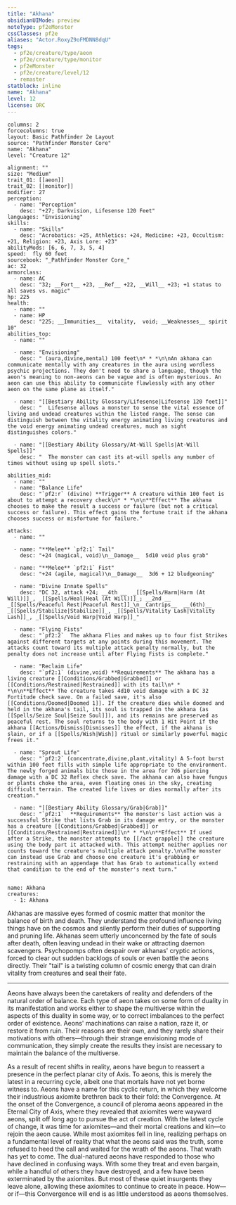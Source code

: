 ```yaml
---
title: "Akhana"
obsidianUIMode: preview
noteType: pf2eMonster
cssClasses: pf2e
aliases: "Actor.RoxyZ9oFMDNN8dqU" 
tags:
  - pf2e/creature/type/aeon
  - pf2e/creature/type/monitor
  - pf2eMonster
  - pf2e/creature/level/12
  - remaster
statblock: inline
name: "Akhana"
level: 12
license: ORC
---
```


```statblock
columns: 2
forcecolumns: true
layout: Basic Pathfinder 2e Layout
source: "Pathfinder Monster Core"
name: "Akhana"
level: "Creature 12"

alignment: ""
size: "Medium"
trait_01: [[aeon]]
trait_02: [[monitor]]
modifier: 27
perception:
  - name: "Perception"
    desc: "+27; Darkvision, Lifesense 120 Feet"
languages: "Envisioning"
skills:
  - name: "Skills"
    desc: "Acrobatics: +25, Athletics: +24, Medicine: +23, Occultism: +21, Religion: +23, Axis Lore: +23"
abilityMods: [6, 6, 7, 3, 5, 4]
speed:  fly 60 feet
sourcebook: "_Pathfinder Monster Core_"
ac: 32
armorclass:
  - name: AC
    desc: "32; __Fort__ +23, __Ref__ +22, __Will__ +23; +1 status to all saves vs. magic"
hp: 225
health:
  - name: ""
  - name: HP
    desc: "225; __Immunities__  vitality,  void; __Weaknesses__ spirit 10"
abilities_top:
  - name: ""

  - name: "Envisioning"
    desc: " (aura,divine,mental) 100 feet\n* * *\n\nAn akhana can communicate mentally with any creatures in the aura using wordless psychic projections. They don't need to share a language, though the aeon's meaning to non-aeons can be vague and is often mysterious. An aeon can use this ability to communicate flawlessly with any other aeon on the same plane as itself."

  - name: "[[Bestiary Ability Glossary/Lifesense|Lifesense 120 feet]]"
    desc: "  Lifesense allows a monster to sense the vital essence of living and undead creatures within the listed range. The sense can distinguish between the vitality energy animating living creatures and the void energy animating undead creatures, much as sight distinguishes colors."

  - name: "[[Bestiary Ability Glossary/At-Will Spells|At-Will Spells]]"
    desc: "  The monster can cast its at-will spells any number of times without using up spell slots."

abilities_mid:
  - name: ""
  - name: "Balance Life"
    desc: "`pf2:r` (divine) **Trigger** A creature within 100 feet is about to attempt a recovery check\n* * *\n\n**Effect** The akhana chooses to make the result a success or failure (but not a critical success or failure). This effect gains the fortune trait if the akhana chooses success or misfortune for failure."

attacks:
  - name: ""

  - name: "**Melee** `pf2:1` Tail"
    desc: "+24 (magical, void)\n__Damage__  5d10 void plus grab"

  - name: "**Melee** `pf2:1` Fist"
    desc: "+24 (agile, magical)\n__Damage__  3d6 + 12 bludgeoning"

  - name: "Divine Innate Spells"
    desc: "DC 32, attack +24; __4th __  _[[Spells/Harm|Harm (At Will)]]_, _[[Spells/Heal|Heal (At Will)]]_; __2nd __  _[[Spells/Peaceful Rest|Peaceful Rest]]_\n__Cantrips__  __(6th)__ _[[Spells/Stabilize|Stabilize]]_, _[[Spells/Vitality Lash|Vitality Lash]]_, _[[Spells/Void Warp|Void Warp]]_"

  - name: "Flying Fists"
    desc: "`pf2:2`  The akhana Flies and makes up to four fist Strikes against different targets at any points during this movement. The attacks count toward its multiple attack penalty normally, but the penalty does not increase until after Flying Fists is complete."

  - name: "Reclaim Life"
    desc: "`pf2:1` (divine,void) **Requirements** The akhana has a living creature [[Conditions/Grabbed|Grabbed]] or [[Conditions/Restrained|Restrained]] with its tail\n* * *\n\n**Effect** The creature takes 4d10 void damage with a DC 32 Fortitude check save. On a failed save, it's also [[Conditions/Doomed|Doomed 1]]. If the creature dies while doomed and held in the akhana's tail, its soul is trapped in the akhana (as [[Spells/Seize Soul|Seize Soul]]), and its remains are preserved as peaceful rest. The soul returns to the body with 1 Hit Point if the akhana [[Actions/Dismiss|Dismisses]] the effect, if the akhana is slain, or if a [[Spells/Wish|Wish]] ritual or similarly powerful magic frees it."

  - name: "Sprout Life"
    desc: "`pf2:2` (concentrate,divine,plant,vitality) A 5-foot burst within 100 feet fills with simple life appropriate to the environment. The newly forged animals bite those in the area for 7d6 piercing damage with a DC 32 Reflex check save. The akhana can also have fungus or plants choke the area, even floating ones in the sky, creating difficult terrain. The created life lives or dies normally after its creation."

  - name: "[[Bestiary Ability Glossary/Grab|Grab]]"
    desc: "`pf2:1`  **Requirements** The monster's last action was a successful Strike that lists Grab in its damage entry, or the monster has a creature [[Conditions/Grabbed|Grabbed]] or [[Conditions/Restrained|Restrained]]\n* * *\n\n**Effect** If used after a Strike, the monster attempts to [[/act grapple]] the creature using the body part it attacked with. This attempt neither applies nor counts toward the creature's multiple attack penalty.\n\nThe monster can instead use Grab and choose one creature it's grabbing or restraining with an appendage that has Grab to automatically extend that condition to the end of the monster's next turn."
 
```

```encounter-table
name: Akhana
creatures:
  - 1: Akhana
```



Akhanas are massive eyes formed of cosmic matter that monitor the balance of birth and death. They understand the profound influence living things have on the cosmos and silently perform their duties of supporting and pruning life. Akhanas seem utterly unconcerned by the fate of souls after death, often leaving undead in their wake or attracting daemon scavengers. Psychopomps often despair over akhanas' cryptic actions, forced to clear out sudden backlogs of souls or even battle the aeons directly. Their "tail" is a twisting column of cosmic energy that can drain vitality from creatures and seal their fate.

* * *

Aeons have always been the caretakers of reality and defenders of the natural order of balance. Each type of aeon takes on some form of duality in its manifestation and works either to shape the multiverse within the aspects of this duality in some way, or to correct imbalances to the perfect order of existence. Aeons' machinations can raise a nation, raze it, or restore it from ruin. Their reasons are their own, and they rarely share their motivations with others—through their strange envisioning mode of communication, they simply create the results they insist are necessary to maintain the balance of the multiverse.

As a result of recent shifts in reality, aeons have begun to reassert a presence in the perfect planar city of Axis. To aeons, this is merely the latest in a recurring cycle, albeit one that mortals have not yet borne witness to. Aeons have a name for this cyclic return, in which they welcome their industrious axiomite brethren back to their fold: the Convergence. At the onset of the Convergence, a council of pleroma aeons appeared in the Eternal City of Axis, where they revealed that axiomites were wayward aeons, split off long ago to pursue the act of creation. With the latest cycle of change, it was time for axiomites—and their mortal creations and kin—to rejoin the aeon cause. While most axiomites fell in line, realizing perhaps on a fundamental level of reality that what the aeons said was the truth, some refused to heed the call and waited for the wrath of the aeons. That wrath has yet to come. The dual-natured aeons have responded to those who have declined in confusing ways. With some they treat and even bargain, while a handful of others they have destroyed, and a few have been exterminated by the axiomites. But most of these quiet insurgents they leave alone, allowing these axiomites to continue to create in peace. How—or if—this Convergence will end is as little understood as aeons themselves.
